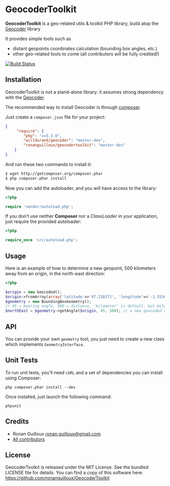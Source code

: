 GeocoderToolkit
================


**GeocoderToolkit** is a geo-related utils & toolkit PHP library, build atop the [Geocoder](https://github.com/willdurand/Geocoder) library

It provides simple tools such as
* distant geopoints coordinates calculation (bounding box angles, etc.)
* other geo-related tools to come (all contributors will be fully credited!)

[![Build Status](https://secure.travis-ci.org/ronanguilloux/GeocoderToolkit.png?branch=master)](http://travis-ci.org/ronanguilloux/GeocoderToolkit)


Installation
------------

GeocoderToolkit is not a stand-alone library: it assumes strong dependency with the [Geocoder](https://github.com/willdurand/Geocoder).

The recommended way to install Geocoder is through [composer](http://getcomposer.org).

Just create a `composer.json` file for your project:

``` json
{
     "require": {
        "php": ">=5.3.0",
        "willdurand/geocoder": "master-dev",
        "ronanguilloux/geocodertoolkit": "master-dev"
    }
}
```

And run these two commands to install it:

``` bash
$ wget http://getcomposer.org/composer.phar
$ php composer.phar install
```

Now you can add the autoloader, and you will have access to the library:

``` php
<?php

require 'vendor/autoload.php';
```

If you don't use neither **Composer** nor a _ClassLoader_ in your application, just require the provided autoloader:

``` php
<?php

require_once 'src/autoload.php';
```


Usage
-----

Here is an example of how to determine a new geopoint, 500 kilometers away from an origin, in the north-east direction:

``` php
<?php

$origin = new Geocoded();
$origin->fromArray(array('latitude'=>'47.218371', 'longitude'=>'-1.553621')); // Nantes, Loire valley, France
$geometry = new BoundingBoxGeometry();
// 45 = bearing angle, 500 = distance, 'kilometer' is default, but miles are OK
$northEast = $geometry->getAngle($origin, 45, 500); // a new geocoded resource
```


API
---

You can provide your own `geometry` tool, you just need to create a new class which implements `GeometryInterface`.


Unit Tests
----------

To run unit tests, you'll need `cURL` and a set of dependencies you can install using Composer:

```
php composer.phar install --dev
```

Once installed, just launch the following command:

```
phpunit
```

Credits
-------

* Ronan Guilloux <ronan.guilloux@gmail.com>
* [All contributors](https://github.com/ronanguilloux/GeocoderToolkit/contributors)


License
-------

GeocoderToolkit is released under the MIT License. See the bundled LICENSE file for details.
You can find a copy of this software here: https://github.com/ronanguilloux/GeocoderToolkit
